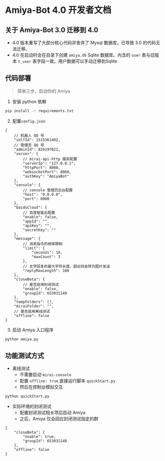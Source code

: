 # Amiya-Bot 4.0 开发者文档

## 关于 Amiya-Bot 3.0 迁移到 4.0

- 4.0 版本重写了大部分核心代码并舍弃了 Mysql 数据库，已导致 3.0 的代码无法迁移。
- 4.0 在启动时会在目录下创建 `amiya.db` Sqlite 数据库。内含的 `user` 表与旧版本 `t_user` 表字段一致。用户数据可以手动迁移到Sqlite

## 代码部署

> 简单三步，启动你的 Amiya

1. 安装 python 依赖

```bash
pip install -r requirements.txt
```

2. 配置`config.json`

```json5
{
    // 机器人 QQ 号
    "selfId": 1515361402,
    // 管理员 QQ 号
    "adminId": 826197021,
    "server": {
        // mirai-api-http 服务配置
        "serverIp": "127.0.0.1",
        "httpPort": 8080,
        "websocketPort": 8060,
        "authKey": "AmiyaBot"
    },
    "console": {
        // console 管理员后台配置
        "host": "0.0.0.0",
        "port": 8000
    },
    "baiduCloud": {
        // 百度智能云配置
        "enable": false,
        "appId": "",
        "apiKey": "",
        "secretKey": ""
    },
    "message": {
        // 消息指令的频率限制
        "limit": {
            "seconds": 10,
            "maxCount": 3
        },
        // 文字回复的最大字符长度，超出则会转为图片发送
        "replyMaxLength": 100
    },
    "closeBeta": {
        // 是否启用封闭测试
        "enable": false,
        "groupId": 653031149
    },
    "tempFolders": [],
    "miraiFolder": "",
    // 是否启用离线测试
    "offline": false
}
```

3. 启动 Amiya 入口程序

```bash
python amiya.py
```

## 功能测试方式

- 离线测试
    - 不需要启动 `mirai-console`
    - 配置 `offline: true` 直接运行脚本 `quickStart.py`
    - 然后在控制台模拟交互

```bash
python quickStart.py
```

- 实际环境的封闭测试
    - 配置封闭测试相关项后启动 Amiya
    - 之后，Amiya 仅会回应封闭测试指定的群

```json5
{
    "closeBeta": {
        "enable": true,
        "groupId": 653031149
    },
    "offline": false
}
```
